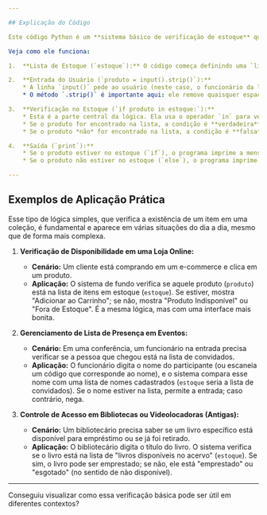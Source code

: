 ```yaml
---

## Explicação do Código

Este código Python é um **sistema básico de verificação de estoque** que determina se um produto específico está disponível em uma lista pré-definida de itens. Ele simula como uma loja poderia rapidamente checar a existência de um produto.

Veja como ele funciona:

1.  **Lista de Estoque (`estoque`):** O código começa definindo uma `lista` chamada `estoque`. Essa lista atua como o inventário da loja, contendo os nomes dos produtos que estão atualmente disponíveis para venda, como "Camiseta", "Calça", "Tênis", etc.

2.  **Entrada do Usuário (`produto = input().strip()`):**
    * A linha `input()` pede ao usuário (neste caso, o funcionário da loja) para digitar o **nome do produto** que ele deseja verificar.
    * O método `.strip()` é importante aqui: ele remove quaisquer espaços em branco que o usuário possa ter digitado acidentalmente no início ou no fim do nome do produto (por exemplo, " Camiseta " se torna "Camiseta"). Isso garante que a comparação seja precisa.

3.  **Verificação no Estoque (`if produto in estoque:`):**
    * Esta é a parte central da lógica. Ela usa o operador `in` para verificar se o `produto` digitado pelo usuário **existe como um item** dentro da lista `estoque`.
    * Se o produto for encontrado na lista, a condição é **verdadeira**, e o código dentro do bloco `if` é executado.
    * Se o produto *não* for encontrado na lista, a condição é **falsa**, e o código dentro do bloco `else` é executado.

4.  **Saída (`print`):**
    * Se o produto estiver no estoque (`if`), o programa imprime a mensagem "**Produto disponível**".
    * Se o produto não estiver no estoque (`else`), o programa imprime a mensagem "**Produto esgotado**".

---
```


## Exemplos de Aplicação Prática

Esse tipo de lógica simples, que verifica a existência de um item em uma coleção, é fundamental e aparece em várias situações do dia a dia, mesmo que de forma mais complexa.

1.  **Verificação de Disponibilidade em uma Loja Online:**
    * **Cenário:** Um cliente está comprando em um e-commerce e clica em um produto.
    * **Aplicação:** O sistema de fundo verifica se aquele produto (`produto`) está na lista de itens em estoque (`estoque`). Se estiver, mostra "Adicionar ao Carrinho"; se não, mostra "Produto Indisponível" ou "Fora de Estoque". É a mesma lógica, mas com uma interface mais bonita.

2.  **Gerenciamento de Lista de Presença em Eventos:**
    * **Cenário:** Em uma conferência, um funcionário na entrada precisa verificar se a pessoa que chegou está na lista de convidados.
    * **Aplicação:** O funcionário digita o nome do participante (ou escaneia um código que corresponde ao nome), e o sistema compara esse nome com uma lista de nomes cadastrados (`estoque` seria a lista de convidados). Se o nome estiver na lista, permite a entrada; caso contrário, nega.

3.  **Controle de Acesso em Bibliotecas ou Videolocadoras (Antigas):**
    * **Cenário:** Um bibliotecário precisa saber se um livro específico está disponível para empréstimo ou se já foi retirado.
    * **Aplicação:** O bibliotecário digita o título do livro. O sistema verifica se o livro está na lista de "livros disponíveis no acervo" (`estoque`). Se sim, o livro pode ser emprestado; se não, ele está "emprestado" ou "esgotado" (no sentido de não disponível).

---

Conseguiu visualizar como essa verificação básica pode ser útil em diferentes contextos?
